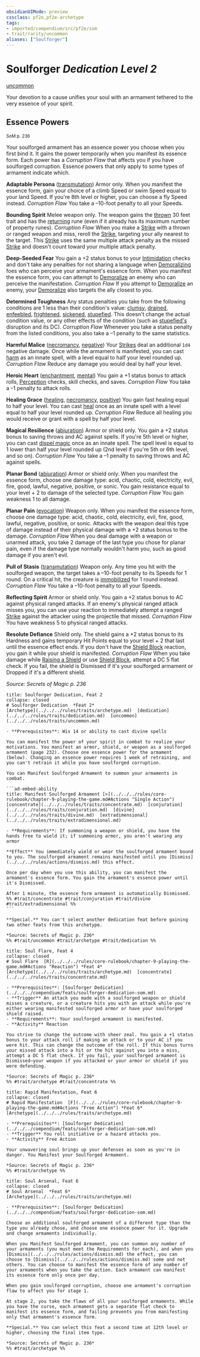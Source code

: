 ```yaml
---
obsidianUIMode: preview
cssclass: pf2e,pf2e-archetype
tags:
- imported/compendium/src/pf2e/som
- trait/rarity/uncommon
aliases: ["Soulforger"]
---
```

# Soulforger *Dedication Level 2*  
[uncommon](uncommon.md)  

Your devotion to a cause unifies your soul with an armament tethered to the very essence of your spirit.

## Essence Powers
<sup>SoM p. 236</sup>

Your soulforged armament has an essence power you choose when you first bind it. It gains the power temporarily when you manifest its essence form. Each power has a _Corruption Flaw_ that affects you if you have soulforged corruption. Essence powers that only apply to some types of armament indicate which.

**Adaptable Persona** ([transmutation](transmutation.md)) Armor only. When you manifest the essence form, gain your choice of a climb Speed or swim Speed equal to your land Speed. If you're 8th level or higher, you can choose a fly Speed instead. _Corruption Flaw_ You take a –10-foot penalty to all your Speeds.

**Bounding Spirit** Melee weapon only. The weapon gains the [thrown](thrown.md) 30 feet trait and has the [returning](../../equipment/items/returning.md) rune (even if it already has its maximum number of property runes). _Corruption Flaw_ When you make a [Strike](strike.md) with a thrown or ranged weapon and miss, reroll the [Strike](strike.md), targeting your ally nearest to the target. This [Strike](strike.md) uses the same multiple attack penalty as the missed [Strike](strike.md) and doesn't count toward your multiple attack penalty.

**Deep-Seeded Fear** You gain a +2 status bonus to your [Intimidation](../../skills.md#Intimidation) checks and don't take any penalties for not sharing a language when [Demoralizing](demoralize.md) foes who can perceive your armament's essence form. When you manifest the essence form, you can attempt to [Demoralize](demoralize.md) an enemy who can perceive the manifestation. _Corruption Flaw_ If you attempt to [Demoralize](demoralize.md) an enemy, your [Demoralize](demoralize.md) also targets the ally closest to you.

**Determined Toughness** Any status penalties you take from the following conditions are 1 less than their condition's value: [clumsy](conditions.md#Clumsy), [drained](conditions.md#Drained), [enfeebled](conditions.md#Enfeebled), [frightened](conditions.md#Frightened), [sickened](conditions.md#Sickened), [stupefied](conditions.md#Stupefied). This doesn't change the actual condition value, or any other effects of the condition (such as [stupefied's](conditions.md#Stupefied) disruption and its DC). _Corruption Flaw_ Whenever you take a status penalty from the listed conditions, you also take a –1 penalty to the same statistics.

**Harmful Malice** ([necromancy](necromancy.md), [negative](negative.md)) Your [Strikes](strike.md) deal an additional `1d4` negative damage. Once while the armament is manifested, you can cast [harm](../../spells/harm.md) as an innate spell, with a level equal to half your level rounded up. _Corruption Flaw_ Reduce any damage you would deal by half your level.

**Heroic Heart** ([enchantment](enchantment.md), [mental](mental.md)) You gain a +1 status bonus to attack rolls, [Perception](../../skills.md#Perception) checks, skill checks, and saves. _Corruption Flaw_ You take a –1 penalty to attack rolls.

**Healing Grace** ([healing](healing.md), [necromancy](necromancy.md), [positive](positive.md)) You gain fast healing equal to half your level. You can cast [heal](../../spells/heal.md) once as an innate spell with a level equal to half your level rounded up. _Corruption Flaw_ Reduce all healing you would receive or grant with a spell by half your level.

**Magical Resilience** ([abjuration](abjuration.md)) Armor or shield only. You gain a +2 status bonus to saving throws and AC against spells. If you're 5th level or higher, you can cast [dispel magic](../../spells/dispel-magic.md) once as an innate spell. The spell level is equal to 1 lower than half your level rounded up (2nd level if you're 5th or 6th level, and so on). _Corruption Flaw_ You take a –1 penalty to saving throws and AC against spells.

**Planar Bond** ([abjuration](abjuration.md)) Armor or shield only. When you manifest the essence form, choose one damage type: acid, chaotic, cold, electricity, evil, fire, good, lawful, negative, positive, or sonic. You gain resistance equal to your level + 2 to damage of the selected type. _Corruption Flaw_ You gain weakness 1 to all damage.

**Planar Pain** ([evocation](evocation.md)) Weapon only. When you manifest the essence form, choose one damage type: acid, chaotic, cold, electricity, evil, fire, good, lawful, negative, positive, or sonic. Attacks with the weapon deal this type of damage instead of their physical damage with a +2 status bonus to the damage. _Corruption Flaw_ When you deal damage with a weapon or unarmed attack, you take 2 damage of the last type you chose for planar pain, even if the damage type normally wouldn't harm you, such as good damage if you aren't evil.

**Pull of Stasis** ([transmutation](transmutation.md)) Weapon only. Any time you hit with the soulforged weapon, the target takes a –10-foot penalty to its Speeds for 1 round. On a critical hit, the creature is [immobilized](conditions.md#Immobilized) for 1 round instead. _Corruption Flaw_ You take a –10-foot penalty to all your Speeds.

**Reflecting Spirit** Armor or shield only. You gain a +2 status bonus to AC against physical ranged attacks. If an enemy's physical ranged attack misses you, you can use your reaction to immediately attempt a ranged [Strike](strike.md) against the attacker using the projectile that missed. _Corruption Flaw_ You have weakness 5 to physical ranged attacks.

**Resolute Defiance** Shield only. The shield gains a +2 status bonus to its Hardness and gains temporary Hit Points equal to your level + 2 that last until the essence effect ends. If you don't have the [Shield Block](../../feats/shield-block.md) reaction, you gain it while your shield is manifested. _Corruption Flaw_ When you take damage while [Raising a Shield](raise-a-shield.md) or use [Shield Block](../../feats/shield-block.md), attempt a DC 5 flat check. If you fail, the shield is Dismissed if it's your soulforged armament or Dropped if it's a different shield.

*Source: Secrets of Magic p. 236*

````ad-embed-feat
title: Soulforger Dedication, Feat 2
collapse: closed
# Soulforger Dedication  *Feat 2*  
[Archetype](../../../rules/traits/archetype.md)  [dedication](../../../rules/traits/dedication.md)  [uncommon](../../../rules/traits/uncommon.md)  

- **Prerequisites**: Wis 14 or ability to cast divine spells

You can manifest the power of your spirit in combat to realize your motivations. You manifest an armor, shield, or weapon as a soulforged armament (page 232). Choose one essence power for the armament (below). Changing an essence power requires 1 week of retraining, and you can't retrain it while you have soulforged corruption.

You can Manifest Soulforged Armament to summon your armaments in combat.

```ad-embed-ability
title: Manifest Soulforged Armament [>](../../../rules/core-rulebook/chapter-9-playing-the-game.md#Actions "Single Action")
[concentrate](../../../rules/traits/concentrate.md)  [conjuration](../../../rules/traits/conjuration.md)  [divine](../../../rules/traits/divine.md)  [extradimensional](../../../rules/traits/extradimensional.md)  

- **Requirements**: If summoning a weapon or shield, you have the hands free to wield it; if summoning armor, you aren't wearing any armor

**Effect** You immediately wield or wear the soulforged armament bound to you. The soulforged armament remains manifested until you [Dismiss](../../../rules/actions/dismiss.md) this effect.

Once per day when you use this ability, you can manifest the armament's essence form. You gain the armament's essence power until it's Dismissed.

After 1 minute, the essence form armament is automatically Dismissed.  
%% #trait/concentrate #trait/conjuration #trait/divine #trait/extradimensional %%
```

**Special.** You can't select another dedication feat before gaining two other feats from this archetype.

*Source: Secrets of Magic p. 236*  
%% #trait/uncommon #trait/archetype #trait/dedication %%
````  

```ad-embed-feat
title: Soul Flare, Feat 4
collapse: closed
# Soul Flare  [R](../../../rules/core-rulebook/chapter-9-playing-the-game.md#Actions "Reaction") *Feat 4*  
[Archetype](../../../rules/traits/archetype.md)  [concentrate](../../../rules/traits/concentrate.md)  

- **Prerequisites**: [Soulforger Dedication](../../../compendium/feats/soulforger-dedication-som.md)
- **Trigger** An attack you made with a soulforged weapon or shield misses a creature, or a creature hits you with an attack while you're either wearing manifested soulforged armor or have your soulforged shield raised.
- **Requirements**: Your soulforged armament is manifested.
- **Activity** Reaction

You strive to change the outcome with sheer zeal. You gain a +1 status bonus to your attack roll if making an attack or to your AC if you were hit. This can change the outcome of the roll. If this bonus turns your missed attack into a hit or the hit against you into a miss, attempt a DC 5 flat check. If you fail, your soulforged armament is Dismissed—your weapon if you attacked or your armor or shield if you were defending.

*Source: Secrets of Magic p. 236*  
%% #trait/archetype #trait/concentrate %%
```  

```ad-embed-feat
title: Rapid Manifestation, Feat 6
collapse: closed
# Rapid Manifestation  [F](../../../rules/core-rulebook/chapter-9-playing-the-game.md#Actions "Free Action") *Feat 6*  
[Archetype](../../../rules/traits/archetype.md)  

- **Prerequisites**: [Soulforger Dedication](../../../compendium/feats/soulforger-dedication-som.md)
- **Trigger** You roll initiative or a hazard attacks you.
- **Activity** Free Action

Your unwavering soul brings up your defenses as soon as you're in danger. You Manifest your Soulforged Armament.

*Source: Secrets of Magic p. 236*  
%% #trait/archetype %%
```  

```ad-embed-feat
title: Soul Arsenal, Feat 6
collapse: closed
# Soul Arsenal  *Feat 6*  
[Archetype](../../../rules/traits/archetype.md)  

- **Prerequisites**: [Soulforger Dedication](../../../compendium/feats/soulforger-dedication-som.md)

Choose an additional soulforged armament of a different type than the type you already chose, and choose one essence power for it. Upgrade and change armaments individually.

When you Manifest Soulforged Armament, you can summon any number of your armaments (you must meet the Requirements for each), and when you [Dismiss](../../../rules/actions/dismiss.md) the effect, you can choose to [Dismiss](../../../rules/actions/dismiss.md) some and not others. You can choose to manifest the essence form of any number of your armaments when you take the action. Each armament can manifest its essence form only once per day.

When you gain soulforged corruption, choose one armament's corruption flaw to affect you for stage 1.

At stage 2, you take the flaws of all your soulforged armaments. While you have the curse, each armament gets a separate flat check to manifest its essence form, and failing prevents you from manifesting only that armament's essence form.

**Special.** You can select this feat a second time at 12th level or higher, choosing the final item type.

*Source: Secrets of Magic p. 236*  
%% #trait/archetype %%
```
